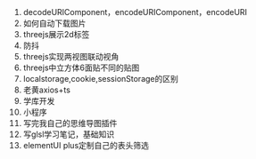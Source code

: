 

1. decodeURIComponent，encodeURIComponent，encodeURI
2. 如何自动下载图片
3. threejs展示2d标签
4. 防抖
5. threejs实现两视图联动视角
6. threejs中立方体6面贴不同的贴图
7. localstorage,cookie,sessionStorage的区别
9. 老黄axios+ts
10. 学库开发
11. 小程序
12. 写完我自己的思维导图插件
13. 写glsl学习笔记，基础知识
14. elementUI plus定制自己的表头筛选
